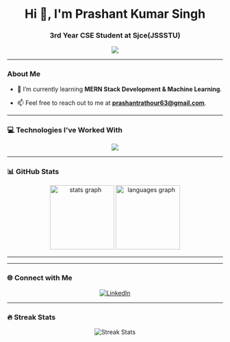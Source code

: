 <h1 align="center">Hi 👋, I'm  Prashant Kumar Singh</h1>
<h3 align="center">3rd Year CSE Student at Sjce(JSSSTU)</h3>



<p align="center">
  <img src="https://readme-typing-svg.herokuapp.com?color=%2336BCF7&size=25&center=true&vCenter=true&width=600&lines=Welcome+to+my+GitHub+Profile!;Tech+Explorer+%7C+Developer+%7C+Learner;Always+Open+to+Collaboration+🤝" />
</p>

---

###  About Me
- 🚀 I’m currently learning **MERN Stack Development & Machine Learning**.

- 📫 Feel free to reach out to me at **prashantrathour63@gmail.com**.

---

### 💻 Technologies I've Worked With
<p align="center">
  <img src="https://skillicons.dev/icons?i=java,c,cpp,python,html,css,js,react,nodejs,express,mongodb,mysql,bootstrap,linux" />
</p>

---

### 📊 GitHub Stats
<div align="center">
  <img src="https://github-readme-stats.vercel.app/api?username=PSRajput3377&hide_title=false&hide_rank=false&show_icons=true&include_all_commits=true&count_private=true&disable_animations=false&theme=dracula&locale=en&hide_border=false" height="150" alt="stats graph" />
  <img src="https://github-readme-stats.vercel.app/api/top-langs?username=PSRajput3377&locale=en&hide_title=false&layout=compact&card_width=320&langs_count=5&theme=dracula&hide_border=false" height="150" alt="languages graph" />
</div>

---




---

### 🌐 Connect with Me
<p align="center">
  <a href="https://www.linkedin.com/in/prashant-singh-239153258?lipi=urn%3Ali%3Apage%3Ad_flagship3_feed%3B5bJnJb6mQjSlN%2FjWPpgsyA%3D%3D" target="_blank">
    <img src="https://img.shields.io/badge/LinkedIn-0077B5?logo=linkedin&logoColor=white&style=for-the-badge" alt="LinkedIn" />
  </a>
 
</p>

---

### 🔥 Streak Stats
<p align="center">
  <img title="🔥 Streak Stats" alt="Streak Stats" src="https://github-readme-streak-stats.herokuapp.com/?user=PSRajput3377&theme=dracula&hide_border=false" />
</p>
